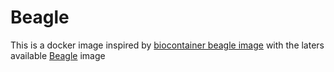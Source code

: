 # Beagle

This is a docker image inspired by
[biocontainer beagle image](https://github.com/BioContainers/containers/blob/master/beagle/5.0-180928dfsg-1-deb/Dockerfile)
with the laters available [Beagle](http://faculty.washington.edu/browning/beagle/beagle.html#download)
image
